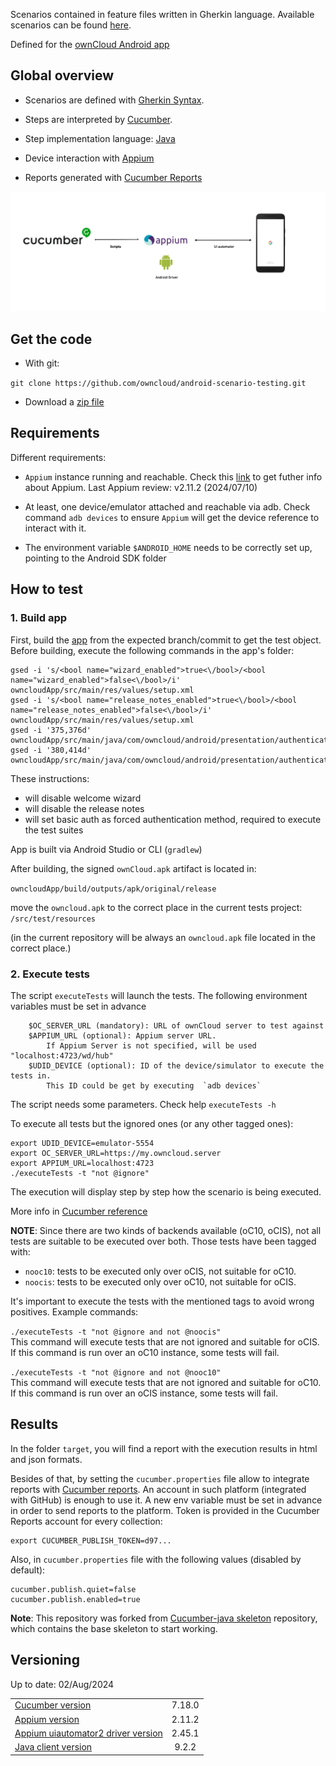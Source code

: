
Scenarios contained in feature files written in Gherkin language.
Available scenarios can be found
[here](src/test/resources/io/cucumber).

Defined for the [ownCloud Android app](https://github.com/owncloud/android)


## Global overview

- Scenarios are defined with [Gherkin
Syntax](https://cucumber.io/docs/gherkin/).

- Steps are interpreted by [Cucumber](https://cucumber.io/).

- Step implementation language:
[Java](https://docs.oracle.com/javase/7/docs/)

- Device interaction with [Appium](http://appium.io/)

- Reports generated with [Cucumber Reports](https://reports.cucumber.io/)

![](architecture.png)

## Get the code

- With git:

`git clone https://github.com/owncloud/android-scenario-testing.git`

- Download a [zip
file](https://github.com/owncloud/android-scenario-testing/archive/master.zip)

## Requirements

Different requirements:

* `Appium` instance running and reachable. Check this [link](https://appium.io/docs/en/about-appium/getting-started/?lang=en) to get futher info about Appium. Last Appium review: v2.11.2 (2024/07/10)

* At least, one device/emulator attached and reachable via adb. Check command
`adb devices` to ensure `Appium` will get the device reference to
interact with it.

* The environment variable `$ANDROID_HOME` needs to be correctly set up,
pointing to the Android SDK folder

## How to test


### 1. Build app

First, build the [app](https://github.com/owncloud/android) from the expected branch/commit to get the test object. Before building, execute the following commands in the app's folder:

```
gsed -i 's/<bool name="wizard_enabled">true<\/bool>/<bool name="wizard_enabled">false<\/bool>/i' owncloudApp/src/main/res/values/setup.xml
gsed -i 's/<bool name="release_notes_enabled">true<\/bool>/<bool name="release_notes_enabled">false<\/bool>/i' owncloudApp/src/main/res/values/setup.xml
gsed -i '375,376d' owncloudApp/src/main/java/com/owncloud/android/presentation/authentication/LoginActivity.kt
gsed -i '380,414d' owncloudApp/src/main/java/com/owncloud/android/presentation/authentication/LoginActivity.kt
```
These instructions:

- will disable welcome wizard
- will disable the release notes
- will set basic auth as forced authentication method, required to execute the test suites

App is built via Android Studio or CLI (`gradlew`)

After building, the signed `ownCloud.apk` artifact is located in:

`owncloudApp/build/outputs/apk/original/release`

move the `owncloud.apk` to the correct place in the current tests project: `/src/test/resources`

(in the current repository will be always an `owncloud.apk` file located in the correct place.)

### 2. Execute tests

The script `executeTests` will launch the tests. The following environment variables must be set in advance

		$OC_SERVER_URL (mandatory): URL of ownCloud server to test against
		$APPIUM_URL (optional): Appium server URL.
			If Appium Server is not specified, will be used "localhost:4723/wd/hub"
		$UDID_DEVICE (optional): ID of the device/simulator to execute the tests in.
			This ID could be get by executing  `adb devices`

The script needs some parameters. Check help `executeTests -h`


To execute all tests but the ignored ones (or any other tagged ones):

	export UDID_DEVICE=emulator-5554
	export OC_SERVER_URL=https://my.owncloud.server
	export APPIUM_URL=localhost:4723
	./executeTests -t "not @ignore"

The execution will display step by step how the scenario is being executed.

More info in [Cucumber reference](https://cucumber.io/docs/cucumber/api/)

**NOTE**: Since there are two kinds of backends available (oC10, oCIS), not all tests are suitable to be executed over both. Those tests have been tagged with:

- `nooc10`: tests to be executed only over oCIS, not suitable for oC10.
- `noocis`: tests to be executed only over oC10, not suitable for oCIS.

It's important to execute the tests with the mentioned tags to avoid wrong positives. Example commands:

`./executeTests -t "not @ignore and not @noocis"`<br>
This command will execute tests that are not ignored and suitable for oCIS. If this command is run over an oC10 instance, some tests will fail.

`./executeTests -t "not @ignore and not @nooc10"`<br>
This command will execute tests that are not ignored and suitable for oC10. If this command is run over an oCIS instance, some tests will fail.


## Results

In the folder `target`, you will find a report with the execution results in html and json formats.

Besides of that, by setting the `cucumber.properties` file allow to integrate reports with [Cucumber reports](https://cucumber.io/docs/cucumber/reporting/?lang=java). An account in such platform (integrated with GitHub) is enough to use it. A new env variable must be set in advance in order to send reports to the platform. Token is provided in the Cucumber Reports account for every collection:

	export CUCUMBER_PUBLISH_TOKEN=d97...

Also, in `cucumber.properties` file with the following values (disabled by default):

	cucumber.publish.quiet=false
	cucumber.publish.enabled=true

**Note**: This repository was forked from [Cucumber-java
skeleton](https://github.com/cucumber/cucumber-java-skeleton)
repository, which contains the base skeleton to start working.

## Versioning

Up to date: 02/Aug/2024

|||
|:-- |:-: |
| [Cucumber version](https://cucumber.io/docs/installation/java/) | 7.18.0 |
| [Appium version](https://github.com/appium/appium/releases)| 2.11.2|
| [Appium uiautomator2 driver version](https://github.com/appium/appium-uiautomator2-driver/releases)| 2.45.1
| [Java client version](https://github.com/appium/java-client/releases) | 9.2.2 |
